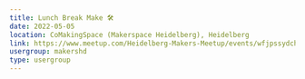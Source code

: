 ```yaml
---
title: Lunch Break Make 🛠️
date: 2022-05-05
location: CoMakingSpace (Makerspace Heidelberg), Heidelberg
link: https://www.meetup.com/Heidelberg-Makers-Meetup/events/wfjpssydchbhb/
usergroup: makershd
type: usergroup
---
```


